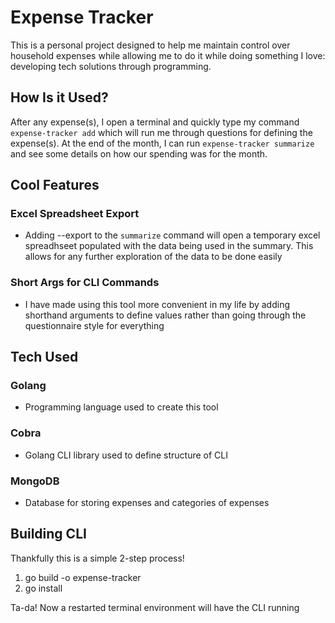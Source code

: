 # Expense Tracker

This is a personal project designed to help me maintain control over household expenses while allowing me to do it while doing something I love: developing tech solutions through programming.

## How Is it Used?
After any expense(s), I open a terminal and quickly type my command `expense-tracker add` which will run me through questions for defining the expense(s). At the end of the month, I can run `expense-tracker summarize` and see some details on how our spending was for the month.

## Cool Features
### Excel Spreadsheet Export
* Adding --export to the `summarize` command will open a temporary excel spreadhseet populated with the data being used in the summary. This allows for any further exploration of the data to be done easily
### Short Args for CLI Commands
* I have made using this tool more convenient in my life by adding shorthand arguments to define values rather than going through the questionnaire style for everything

## Tech Used
### Golang
* Programming language used to create this tool
### Cobra
* Golang CLI library used to define structure of CLI
### MongoDB
* Database for storing expenses and categories of expenses

## Building CLI
Thankfully this is a simple 2-step process!
1. go build -o expense-tracker
2. go install

Ta-da! Now a restarted terminal environment will have the CLI running